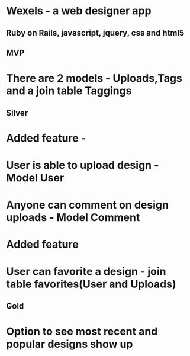 # Wexels - a web designer app
## Ruby on Rails, javascript, jquery, css and html5
## MVP
# There are 2 models - Uploads,Tags and a join table Taggings

## Silver
# Added feature -
# User is able to upload design  - Model User
# Anyone can comment on design uploads - Model Comment

# Added feature
# User can favorite a design - join table favorites(User and Uploads)

## Gold
# Option to see most recent and popular designs show up
